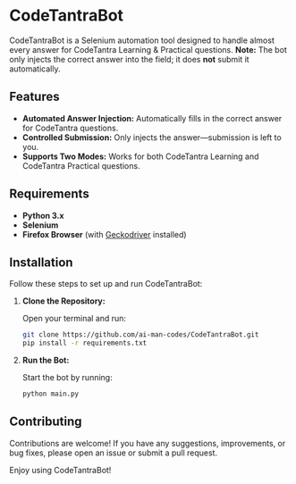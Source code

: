 # CodeTantraBot

CodeTantraBot is a Selenium automation tool designed to handle almost every answer for CodeTantra Learning & Practical questions. **Note:** The bot only injects the correct answer into the field; it does **not** submit it automatically.

## Features

- **Automated Answer Injection:** Automatically fills in the correct answer for CodeTantra questions.
- **Controlled Submission:** Only injects the answer—submission is left to you.
- **Supports Two Modes:** Works for both CodeTantra Learning and CodeTantra Practical questions.

## Requirements

- **Python 3.x**
- **Selenium**
- **Firefox Browser** (with [Geckodriver](https://github.com/mozilla/geckodriver) installed)

## Installation

Follow these steps to set up and run CodeTantraBot:

1. **Clone the Repository:**

   Open your terminal and run:
   ```bash
   git clone https://github.com/ai-man-codes/CodeTantraBot.git
   pip install -r requirements.txt
   ```

2. **Run the Bot:**

   Start the bot by running:
   ```bash
   python main.py
   ```

## Contributing

Contributions are welcome! If you have any suggestions, improvements, or bug fixes, please open an issue or submit a pull request.

Enjoy using CodeTantraBot!